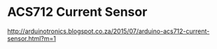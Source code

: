 # ACS712 Current Sensor


http://arduinotronics.blogspot.co.za/2015/07/arduino-acs712-current-sensor.html?m=1
